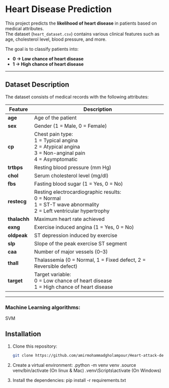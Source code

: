 # Heart Disease Prediction

This project predicts the **likelihood of heart disease** in patients based on medical attributes.  
The dataset (`heart_dataset.csv`) contains various clinical features such as age, cholesterol level, blood pressure, and more.  

The goal is to classify patients into:
- **0 → Low chance of heart disease**  
- **1 → High chance of heart disease**

---

## Dataset Description

The dataset consists of medical records with the following attributes:

| Feature      | Description |
|--------------|-------------|
| **age**      | Age of the patient |
| **sex**      | Gender (1 = Male, 0 = Female) |
| **cp**       | Chest pain type:<br>1 = Typical angina<br>2 = Atypical angina<br>3 = Non-anginal pain<br>4 = Asymptomatic |
| **trtbps**   | Resting blood pressure (mm Hg) |
| **chol**     | Serum cholesterol level (mg/dl) |
| **fbs**      | Fasting blood sugar (1 = Yes, 0 = No) |
| **restecg**  | Resting electrocardiographic results:<br>0 = Normal<br>1 = ST-T wave abnormality<br>2 = Left ventricular hypertrophy |
| **thalachh** | Maximum heart rate achieved |
| **exng**     | Exercise induced angina (1 = Yes, 0 = No) |
| **oldpeak**  | ST depression induced by exercise |
| **slp**      | Slope of the peak exercise ST segment |
| **caa**      | Number of major vessels (0–3) |
| **thall**    | Thalassemia (0 = Normal, 1 = Fixed defect, 2 = Reversible defect) |
| **target**   | Target variable:<br>0 = Low chance of heart disease<br>1 = High chance of heart disease |

---

### Machine Learning algorithms: 
SVM

## Installation

1. Clone this repository:

    ```bash
    git clone https://github.com/amirmohammadgholampour/Heart-attack-detection-system.git

2. Create a virtual environment:
    .python -m venv venv 
    .source venv/bin/activate (On linux & Mac)
    .venv\Scripts\activate    (On Windows)

3. Install the dependencies:
    pip install -r requirements.txt